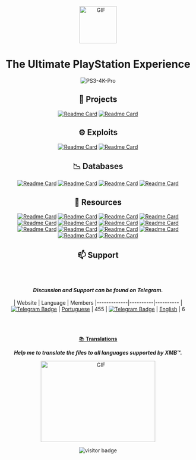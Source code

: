 <div align="center">

<!-- <div align="center">
    <img src="example.svg" width="400" height="400" alt="css-in-readme">
</div> -->
    
 <!-- To bolden the text, wrap it with two asterisks (*) (**word**)
To italisize the text, wrap it with one asterisk (*) (*word*)
To strikethrough the text, wrap it with two tildes (~) (~~word~~)
To make a link, place the link text in brackets and the url in parentheses ([link](http://example.com))
To make an example icon image, place an !, the alt text in brackets, and the url in parentheses (![github](/images/icon.png))
<img src="https://media.giphy.com/media/hvRJCLFzcasrR4ia7z/giphy.gif" width="25px">
<a href="https://gkassym.netlify.app" target="_blank">Gapur Kassym</a>
 &nbsp; non-breaking space: &nbsp;. A non-breaking space is a space that will not break into a new line.
 ![playstation_logo_full](https://user-images.githubusercontent.com/74815634/148012698-1d3c040b-5029-474d-bdab-4ec6037a0550.gif) Logo Sony not cropped

https://guides.github.com/features/mastering-markdown/

https://arturssmirnovs.github.io/github-profile-readme-generator/ --> 
     
<!-- ![Hey there, I'm Cyris. I'm a software developer, a maker and infosec enthusiast. Check out my work](https://github.com/CyrisXD/CyrisXD/raw/master/bio.gif) -->

<img align="center" alt="GIF" src="https://user-images.githubusercontent.com/74815634/148012603-74dc6d2a-ca29-481e-a6f2-a276ebad2c11.gif?raw=true" width="100" />
    
 # **The Ultimate PlayStation Experience**
 ![PS3-4K-Pro](https://user-images.githubusercontent.com/74815634/139526944-8dc6bf4a-c28e-4cfd-a1e0-563b2afaa29a.gif)
<!--  ![image](https://user-images.githubusercontent.com/74815634/134324677-16973d1f-028d-465e-9fbc-c7149ff853ef.png) -->
## 🧰 Projects
[![Readme Card](https://github-readme-stats.vercel.app/api/pin/?username=LuanTeles&repo=PS3-4K-Pro&theme=github_light&show_icons=true)](https://github.com/LuanTeles/PS3-4K-Pro)
[![Readme Card](https://github-readme-stats.vercel.app/api/pin/?username=LuanTeles&repo=PlayStation-TV&theme=github_light&show_icons=true)](https://github.com/LuanTeles/PlayStation-TV)
    
## ⚙️ Exploits
[![Readme Card](https://github-readme-stats.vercel.app/api/pin/?username=LuanTeles&repo=HEN&theme=github_light&show_icons=true)](https://github.com/LuanTeles/HEN)
[![Readme Card](https://github-readme-stats.vercel.app/api/pin/?username=LuanTeles&repo=Hosts&theme=github_light&show_icons=true)](https://github.com/LuanTeles/Hosts)

## 📉 Databases
[![Readme Card](https://github-readme-stats.vercel.app/api/pin/?username=LuanTeles&repo=DB&theme=github_light&show_icons=true)](https://github.com/LuanTeles/DB)
    [![Readme Card](https://github-readme-stats.vercel.app/api/pin/?username=LuanTeles&repo=DB-Update&theme=github_light&show_icons=true)](https://github.com/LuanTeles/Game-XMLs)
[![Readme Card](https://github-readme-stats.vercel.app/api/pin/?username=LuanTeles&repo=DB-Firmware-Update&theme=github_light&show_icons=true)](https://github.com/LuanTeles/DB-Firmware-Update)
[![Readme Card](https://github-readme-stats.vercel.app/api/pin/?username=LuanTeles&repo=DB-Whats-New&theme=github_light&show_icons=true)](https://github.com/LuanTeles/DB-Whats-New)

    
## 📁 Resources
[![Readme Card](https://github-readme-stats.vercel.app/api/pin/?username=LuanTeles&repo=Avatars&theme=github_light&show_icons=true)](https://github.com/LuanTeles/Avatars)
[![Readme Card](https://github-readme-stats.vercel.app/api/pin/?username=LuanTeles&repo=Billboards&theme=github_light&show_icons=true)](https://github.com/LuanTeles/Billboards)
[![Readme Card](https://github-readme-stats.vercel.app/api/pin/?username=LuanTeles&repo=Channels&theme=github_light&show_icons=true)](https://github.com/LuanTeles/Channels)
[![Readme Card](https://github-readme-stats.vercel.app/api/pin/?username=LuanTeles&repo=Packages&theme=github_light&show_icons=true)](https://github.com/LuanTeles/Packages)
[![Readme Card](https://github-readme-stats.vercel.app/api/pin/?username=LuanTeles&repo=Firmwares&theme=github_light&show_icons=true)](https://github.com/LuanTeles/Firmwares)
[![Readme Card](https://github-readme-stats.vercel.app/api/pin/?username=LuanTeles&repo=Magazines&theme=github_light&show_icons=true)](https://github.com/LuanTeles/Magazines)
[![Readme Card](https://github-readme-stats.vercel.app/api/pin/?username=LuanTeles&repo=Pages&theme=github_light&show_icons=true)](https://github.com/LuanTeles/Pages)
[![Readme Card](https://github-readme-stats.vercel.app/api/pin/?username=LuanTeles&repo=ScreenSavers&theme=github_light&show_icons=true)](https://github.com/LuanTeles/ScreenSavers)
[![Readme Card](https://github-readme-stats.vercel.app/api/pin/?username=LuanTeles&repo=Servers&theme=github_light&show_icons=true)](https://github.com/LuanTeles/Server)
[![Readme Card](https://github-readme-stats.vercel.app/api/pin/?username=LuanTeles&repo=Stores&theme=github_light&show_icons=true)](https://github.com/LuanTeles/Stores)
[![Readme Card](https://github-readme-stats.vercel.app/api/pin/?username=LuanTeles&repo=Themes&theme=github_light&show_icons=true)](https://github.com/LuanTeles/Themes)
[![Readme Card](https://github-readme-stats.vercel.app/api/pin/?username=LuanTeles&repo=Wallpapers&theme=github_light&show_icons=true)](https://github.com/LuanTeles/Wallpapers)
[![Readme Card](https://github-readme-stats.vercel.app/api/pin/?username=LuanTeles&repo=Whats-New&theme=github_light&show_icons=true)](https://github.com/LuanTeles/Whats-New)
[![Readme Card](https://github-readme-stats.vercel.app/api/pin/?username=LuanTeles&repo=Xil&theme=github_light&show_icons=true)](https://github.com/LuanTeles/Xil)

<!-- <details> <summary>Show more...</summary>  </details> -->

## 📫 Support
</br>
</br>

***Discussion and Support can be found on Telegram.***
</br>
</br>
| Website     | Language | Members
|-------------|----------|----------
| [![Telegram Badge](https://img.shields.io/badge/-Telegram-0088cc?style=flat-square&logo=Telegram&logoColor=white)](https://t.me/ps34kpro)     | [Portuguese](https://t.me/ps34kpro) | 455
| [![Telegram Badge](https://img.shields.io/badge/-Telegram-0088cc?style=flat-square&logo=Telegram&logoColor=white)](https://t.me/ps34kpro_universal)     | [English](https://t.me/ps34kpro_universal) | 6

</br>
</br>

<a href="https://github.com/LuanTeles/Translations" target="_blank">📚 **Translations**</a>

***Help me to translate the files to all languages supported by XMB™.***

<img align="center" alt="GIF" src="https://github.com/Gapur/Gapur/blob/master/coding.gif?raw=true" width="308" height="218" />

![visitor badge](https://visitor-badge.glitch.me/badge?page_id=LuanTeles.visitor-badge&left_text=My%20Page%20Visitors)

 <!-- ![Visitor Count](https://profile-counter.glitch.me/{LuanTeles}/count.svg) -->
 
<!-- <img align='center' src='https://user-images.githubusercontent.com/5713670/87202985-820dcb80-c2b6-11ea-9f56-7ec461c497c3.gif' width='200'> -->

 
